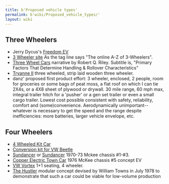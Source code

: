 ```yaml
---
title: b'Proposed vehicle types'
permalink: b'wiki/Proposed_vehicle_types/'
layout: wiki
---
```


Three Wheelers
--------------

-   Jerry Dycus's [Freedom EV](/wiki/Freedom_EV "wikilink")
-   [3 Wheeler site](http://www.3wheelers.com/enter.html) As the tag
    line says "The online A-Z of 3-Wheelers".
-   [Three Wheel Cars](http://www.rqriley.com/3-wheel.htm) narrative by
    Robert Q. Riley. Subtitle is, "Primary Factors That Determine
    Handling & Rollover Characteristics"
-   [Tryanne II](http://home.clara.net/peterfrost/tryaneii.html) three
    wheeled, strip laid wooden three wheeler.
-   danz' proposed first product effort: 3 wheeler, enclosed, 2 people,
    room for groceries or some bags of peat moss, a flat roof on which I
    can tie 2X4s, or a 4X8 sheet of plywood or drywall. 30 mile range,
    60 mph max, integral trailer hitch for a 'pusher' or a gen set
    trailer or even a small cargo trailer. Lowest cost possible
    consistent with safety, reliability, comfort and (some)convenience.
    Aerodynamically unimportant--whatever is necessary to get the speed
    and the range despite inefficiencies: more batteries, larger vehicle
    envelope, etc.

Four Wheelers
-------------

-   [4 Wheeled Kit Car](4_Wheeled_Kit_Car "wikilink")
-   [Conversion kit for VW
    Beetle](/wiki/Conversion_kit_for_VW_Beetle "wikilink")
-   [Sundancer](/wiki/Sundancer "wikilink") or
    [Sundancer](http://motortrend.com/roadtests/classic/112_0405_archive/)
    1970-73 Mckee chassis \#1-\#3.
-   [Copper Electric Town Car](/wiki/Copper_Electric_Town_Car "wikilink") 1976
    McKee chassis \#5 concept EV
-   [VW Vortex](http://www.greatchange.org/footnotes-1-liter-car.html)
    1+1 seating, 4 wheeler.
-   [The
    Hustler](http://www.austin-rover.co.uk/index.htm?townshustlerf.htm)
    modular concept devised by William Towns in July 1978 to demonstrate
    that such a car could be viable for low-volume production
